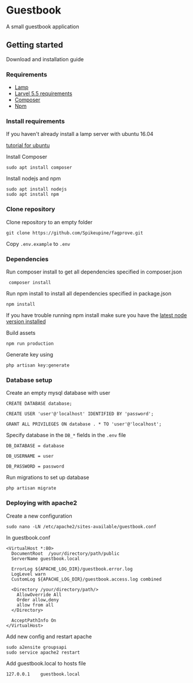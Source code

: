 <h1>Guestbook</h1>

A small guestbook application
## Getting started
Download and installation guide
### Requirements
- [Lamp](https://howtoubuntu.org/how-to-install-lamp-on-ubuntu)
- [Larvel 5.5 requirements](https://laravel.com/docs/5.5#server-requirements)
- [Composer](https://getcomposer.org/download/)
- [Npm](https://www.npmjs.com/get-npm)

### Install requirements

If you haven't already install a lamp server with ubuntu 16.04

[tutorial for ubuntu](https://howtoubuntu.org/how-to-install-lamp-on-ubuntu)

Install Composer
```
sudo apt install composer
```
Install nodejs and npm
```
sudo apt install nodejs
sudo apt install npm
```

### Clone repository

Clone repository to an empty folder
```
git clone https://github.com/Spikeupine/fagprove.git
```
Copy ```.env.example``` to ```.env```

### Dependencies
Run composer install to get all dependencies specified in composer.json
```
 composer install
 ```
Run npm install to install all dependencies specified in package.json
```
npm install
```
If you have trouble  running npm install make sure you have the [latest node version installed](https://stackoverflow.com/questions/10075990/upgrading-node-js-to-latest-version)

Build assets
```
npm run production
```

Generate key using
```
php artisan key:generate
```
    
### Database setup
Create an empty mysql database with user
```
CREATE DATABASE database;

CREATE USER 'user'@'localhost' IDENTIFIED BY 'password';

GRANT ALL PRIVILEGES ON database . * TO 'user'@'localhost';
```
Specify database in the ```DB_*``` fields in the ```.env``` file

```
DB_DATABASE = database

DB_USERNAME = user

DB_PASSWORD = password
```

Run migrations to set up database
```
php artisan migrate
```

### Deploying with apache2
Create a new configuration
```
sudo nano -LN /etc/apache2/sites-available/guestbook.conf
```
In guestbook.conf
```
<VirtualHost *:80>
  DocumentRoot  /your/directory/path/public
  ServerName guestbook.local
 
  ErrorLog ${APACHE_LOG_DIR}/guestbook.error.log
  LogLevel warn
  CustomLog ${APACHE_LOG_DIR}/guestbook.access.log combined
 
  <Directory /your/directory/path/>
    AllowOverride All
    Order allow,deny
    allow from all
  </Directory>
 
  AcceptPathInfo On
</VirtualHost>

```
Add new config and restart apache
```
sudo a2ensite groupsapi
sudo service apache2 restart
```
Add guestbook.local to hosts file
```
127.0.0.1    guestbook.local
```

